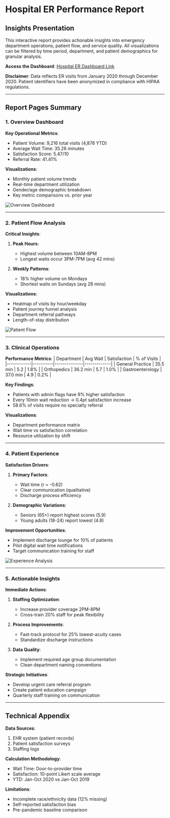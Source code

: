 # Hospital ER Performance Report

## Insights Presentation
This interactive report provides actionable insights into emergency department operations, patient flow, and service quality. All visualizations can be filtered by time period, department, and patient demographics for granular analysis.

**Access the Dashboard**: [Hospital ER Dashboard Link](#)

**Disclaimer**: Data reflects ER visits from January 2020 through December 2020. Patient identifiers have been anonymized in compliance with HIPAA regulations.

---

## Report Pages Summary

### 1. Overview Dashboard
**Key Operational Metrics**:
- Patient Volume: 9,216 total visits (4,878 YTD)
- Average Wait Time: 35.26 minutes
- Satisfaction Score: 5.47/10
- Referral Rate: 41.41%

**Visualizations**:
- Monthly patient volume trends
- Real-time department utilization
- Gender/age demographic breakdown
- Key metric comparisons vs. prior year

![Overview Dashboard](hospital_overview.png)

---

### 2. Patient Flow Analysis
**Critical Insights**:
1. **Peak Hours**: 
   - Highest volume between 10AM-8PM 
   - Longest waits occur 3PM-7PM (avg 42 mins)

2. **Weekly Patterns**:
   - 18% higher volume on Mondays
   - Shortest waits on Sundays (avg 28 mins)

**Visualizations**:
- Heatmap of visits by hour/weekday
- Patient journey funnel analysis
- Department referral pathways
- Length-of-stay distribution

![Patient Flow](patient_flow.png)

---

### 3. Clinical Operations
**Performance Metrics**:
| Department | Avg Wait | Satisfaction | % of Visits |
|------------|----------|--------------|-------------|
| General Practice | 35.5 min | 5.2 | 1.8% |
| Orthopedics | 36.2 min | 5.7 | 1.0% |
| Gastroenterology | 37.0 min | 4.9 | 0.2% |

**Key Findings**:
- Patients with admin flags have 9% higher satisfaction
- Every 10min wait reduction → 0.4pt satisfaction increase
- 58.6% of visits require no specialty referral

**Visualizations**:
- Department performance matrix
- Wait time vs satisfaction correlation
- Resource utilization by shift

---

### 4. Patient Experience
**Satisfaction Drivers**:
1. **Primary Factors**:
   - Wait time (r = -0.62)
   - Clear communication (qualitative)
   - Discharge process efficiency

2. **Demographic Variations**:
   - Seniors (65+) report highest scores (5.9)
   - Young adults (18-24) report lowest (4.8)

**Improvement Opportunities**:
- Implement discharge lounge for 10% of patients
- Pilot digital wait time notifications
- Target communication training for staff

![Experience Analysis](patient_experience.png)

---

### 5. Actionable Insights

**Immediate Actions**:
1. **Staffing Optimization**:
   - Increase provider coverage 2PM-8PM
   - Cross-train 20% staff for peak flexibility

2. **Process Improvements**:
   - Fast-track protocol for 25% lowest-acuity cases
   - Standardize discharge instructions

3. **Data Quality**:
   - Implement required age group documentation
   - Clean department naming conventions

**Strategic Initiatives**:
- Develop urgent care referral program
- Create patient education campaign
- Quarterly staff training on communication

---

## Technical Appendix

**Data Sources**:
1. EHR system (patient records)
2. Patient satisfaction surveys
3. Staffing logs

**Calculation Methodology**:
- Wait Time: Door-to-provider time
- Satisfaction: 10-point Likert scale average
- YTD: Jan-Oct 2020 vs Jan-Oct 2019

**Limitations**:
- Incomplete race/ethnicity data (12% missing)
- Self-reported satisfaction bias
- Pre-pandemic baseline comparison
